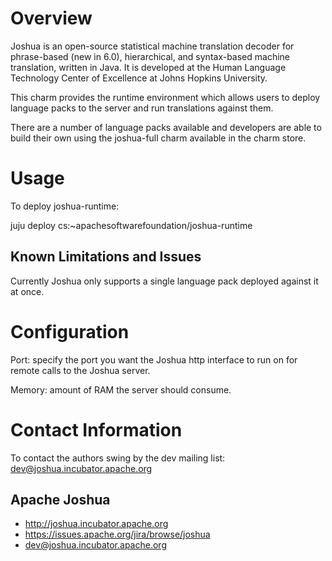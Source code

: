 # Overview

Joshua is an open-source statistical machine translation decoder for phrase-based 
(new in 6.0), hierarchical, and syntax-based machine translation, written in Java. 
It is developed at the Human Language Technology Center of Excellence at Johns 
Hopkins University.

This charm provides the runtime environment which allows users to deploy language
packs to the server and run translations against them.

There are a number of language packs available and developers are able to build
their own using the joshua-full charm available in the charm store.


# Usage

To deploy joshua-runtime:

   juju deploy cs:~apachesoftwarefoundation/joshua-runtime

## Known Limitations and Issues

Currently Joshua only supports a single language pack deployed against it at once.

# Configuration

Port: specify the port you want the Joshua http interface to run on for remote
calls to the Joshua server.

Memory: amount of RAM the server should consume. 

# Contact Information

To contact the authors swing by the dev mailing list:
dev@joshua.incubator.apache.org

## Apache Joshua

  - http://joshua.incubator.apache.org
  - https://issues.apache.org/jira/browse/joshua
  - dev@joshua.incubator.apache.org

